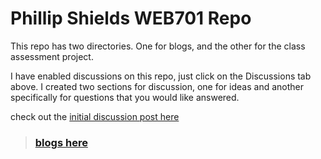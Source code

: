 # Phillip Shields WEB701 Repo

This repo has two directories. One for blogs, and the other for the class assessment project.

I have enabled discussions on this repo, just click on the Discussions tab above. I created two sections for discussion, one for ideas and another specifically for questions that you would like answered.

check out the [initial discussion post here](https://github.com/Phillip-D-Shields/web701-repo/discussions/1)


> ### [blogs here](https://github.com/Phillip-D-Shields/web701-repo/tree/master/blogs)

